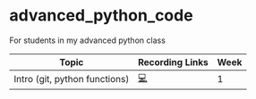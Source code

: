 # advanced_python_code
 For students in my advanced python class

|   Topic  |   Recording Links   | Week    |
|----------|---------------------|---------|
|Intro (git, python functions)|[:computer:](https://cuny907-my.sharepoint.com/:v:/g/personal/ariel_avshalumov37_login_cuny_edu/ES67I022-3dHmPknhpPaDR4Bd4vhmtq6XH9AyNH3qbq4Ag?email=Ariel.Avshalumov37%40login.cuny.edu)| 1 |
